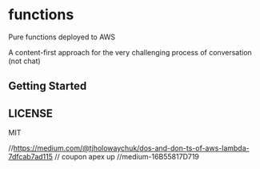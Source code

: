 # functions
Pure functions deployed to AWS

A content-first approach for the very challenging process of conversation (not chat)

## Getting Started


## LICENSE
MIT

//https://medium.com/@tjholowaychuk/dos-and-don-ts-of-aws-lambda-7dfcab7ad115
// coupon apex up
//medium-16B55817D719
